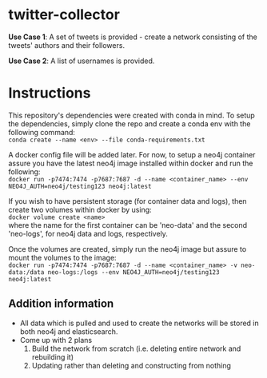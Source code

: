 # twitter-collector

**Use Case 1**: A set of tweets is provided - create a network consisting of the tweets' authors and their followers.  
  
**Use Case 2**: A list of usernames is provided. 

# Instructions
This repository's dependencies were created with conda in mind. To setup the dependencies, simply clone the repo and create a conda env with the following command:  
`conda create --name <env> --file conda-requirements.txt`  
  
A docker config file will be added later. For now, to setup a neo4j container assure you have the latest neo4j image installed within docker and run the following:  
`docker run -p7474:7474 -p7687:7687 -d --name <container_name> --env NEO4J_AUTH=neo4j/testing123 neo4j:latest`  
  
If you wish to have persistent storage (for container data and logs), then create two volumes within docker by using:  
`docker volume create <name>`  
where the name for the first container can be 'neo-data' and the second 'neo-logs', for neo4j data and logs, respectively.   
  
Once the volumes are created, simply run the neo4j image but assure to mount the volumes to the image:  
`docker run -p7474:7474 -p7687:7687 -d --name <container_name> -v neo-data:/data neo-logs:/logs --env NEO4J_AUTH=neo4j/testing123 neo4j:latest`

## Addition information
- All data which is pulled and used to create the networks will be stored in both neo4j and elasticsearch.
- Come up with 2 plans
  1. Build the network from scratch (i.e. deleting entire network and rebuilding it)
  2. Updating rather than deleting and constructing from nothing
